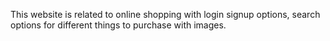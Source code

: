 This website is related to online shopping with login signup options, search options for different things to purchase with images.
